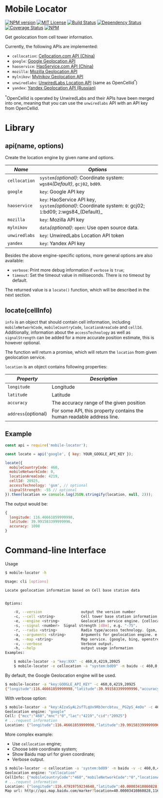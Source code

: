 # Mobile Locator

[![NPM version][npm-version-image]][npm-url]
[![MIT License][license-image]][license-url]
[![Build Status][travis-image]][travis-url]
[![Dependency Status][dependency-image]][dependency-url]
[![Coverage Status][coverage-image]][coverage-url]
[![NPM][npm-classy-badge-image]][npm-classy-badge-url]

[license-image]: http://img.shields.io/badge/license-Apache%202.0-blue.svg?style=flat
[license-url]: LICENSE.txt

[npm-url]: https://npmjs.org/package/mobile-locator
[npm-version-image]: http://img.shields.io/npm/v/mobile-locator.svg?style=flat
[npm-downloads-image]: http://img.shields.io/npm/dm/mobile-locator.svg?style=flat
[npm-classy-badge-image]: https://nodei.co/npm/mobile-locator.png?downloads=true&downloadRank=true&stars=true
[npm-classy-badge-url]: https://nodei.co/npm/mobile-locator/

[travis-url]: http://travis-ci.org/twang2218/mobile-locator
[travis-image]: http://img.shields.io/travis/twang2218/mobile-locator.svg?style=flat

[dependency-url]: https://gemnasium.com/twang2218/mobile-locator
[dependency-image]: http://img.shields.io/gemnasium/twang2218/mobile-locator.svg

[coverage-url]: https://coveralls.io/github/twang2218/mobile-locator?branch=master
[coverage-image]: https://coveralls.io/repos/github/twang2218/mobile-locator/badge.svg?branch=master

Get geolocation from cell tower information.

Currently, the following APIs are implemented:

- `cellocation`: [Cellocation.com API (China)](http://www.cellocation.com/interfac/)
- `google`: [Google Geolocation API](https://developers.google.com/maps/documentation/geolocation/intro)
- `haoservice`: [HaoService.com API (China)](http://www.haoservice.com/docs/1)
- `mozilla`: [Mozilla Geolocation API](https://location.services.mozilla.com/api)
- `mylnikov`: [Mylnikov Geolocation API](https://www.mylnikov.org/archives/1059)
- `unwiredlabs`: [UnwiredLabs Location API](https://unwiredlabs.com/) (same as OpenCellid<sup>*</sup>)
- `yandex`: [Yandex Geolocation API (Russian)](https://tech.yandex.ru/locator/doc/dg/api/geolocation-api_json-docpage/)

<sup>*</sup>OpenCellid is operated by UnwiredLabs and their APIs have been merged into one, meaning that you can use the `unwiredlabs` API with an API key from OpenCellid.

# Library

## api(name, options)

Create the location engine by given name and options.

*Name*  | *Options*
--- | ---
 `cellocation` | `system`_(optional)_: Coordinate system: `wgs84`_(Default)_, `gcj02`, `bd09`.
 `google` | `key`: Google API key
 `haoservice` | `key`: HaoService API key, <br> `system`_(optional)_: Coordinate system: `0`: gcj02; `1`:bd09; `2`:wgs84_(Default)_
 `mozilla` | `key`: Mozilla API key
 `mylnikov` | `data`_(optional)_: `open`: Use open source data.
 `unwiredlabs` | `key`: UnwiredLabs Location API token
 `yandex` | `key`: Yandex API key

Besides the above engine-specific options,  more general options are also available:

- `verbose`: Print more debug information if `verbose` is `true`;
- `timeout`: Set the timeout value in milliseconds. There is no timeout by default.

The returned value is a `locate()` function, which will be described in the next section.

## locate(cellInfo)

`info` is an object that should contain cell information, including `mobileNetworkCode`, `mobileCountryCode`, `locationAreaCode` and `cellId`. Additionally, information about the `accessTechnology` as well as `signalStrength` can be added for a more accurate position estimate, this is however optional.

The function will return a promise, which will return the `location` from given geolocation service.

`location` is an object contains following properties:

*Property*  | *Description*
--- | ---
 `longitude` | Longitude
 `latitude` | Latitude
 `accuracy` | The accuracy range of the given position
 `address`(optional) | For some API, this property contains the human readable address line.

## Example

```javascript
const api = require('mobile-locator');

const locate = api('google', { key: YOUR_GOOGLE_API_KEY });

locate({
  mobileCountryCode: 460,
  mobileNetworkCode: 0,
  locationAreaCode: 4219,
  cellId: 20925,
  accessTechnology: 'gsm', // optional
  signalStrength: -55 // optional
}).then(location => console.log(JSON.stringify(location, null, 2)));
```

The output would be:

```javascript
{
  longitude: 116.46661859999998,
  latitude: 39.991583399999996,
  accuracy: 1098
}
```

# Command-line Interface

Usage

```bash
$ mobile-locator -h

Usage: cli [options]

Locate geolocation information based on Cell base station data


Options:

    -V, --version                  output the version number
    -c, --cell <string>            Cell tower base station information in format "MCC,MNC,LAC,CID". "-c 460,0,4219,20925"
    -e, --engine <string>          Geolocation service engine. {cellocation, google, haoservice, mozilla, mylnikov, unwiredlabs, yandex}. Default: google (default: google)
    -s, --signal <number>  Signal strength [dBm], e.g. "-75".
    -r, --radio <string>           Radio type/access technology. {gsm, cdma, wcdma, lte}. e.g. "lte".
    -a, --arguments <string>       Arguments for geolocation engine. e.g. "key:XXX,oid:123".
    -m, --map <string>             Map service. {google, bing, openstreetmap, google.cn, bing.cn, baidu}. Default: google
    -v, --verbose                  Verbose output.
    -h, --help                     output usage information
Examples:

    $ mobile-locator -a "key:XXX" -c 460,0,4219,20925
    $ mobile-locator -e cellocation -a "system:bd09" -m baidu -c 460,0,4219,20925

```

By default, the Google Geolocation engine will be used.

```bash
$ mobile-locator -a "key:GOOGLE_API_KEY" -c 460,0,4219,20925
{"longitude":116.46661859999998,"latitude":39.991583399999996,"accuracy":1098}
```

With verbose option:

```bash
$ mobile-locator -a "key:AIzaSyAL2sfTLqUv9Rb3ercbtuu__PG2pS_4eDo" -c 460,0,4219,20925 -v
Geolocation engine: "google"
Cell: {"mcc":"460","mnc":"0","lac":"4219","cid":"20925"}
# ...request information
Location: {"longitude":116.46661859999998,"latitude":39.991583399999996,"accuracy":1098}
```

More complex example:

- Use `cellocation` engine;
- Choose `bd09` coordinate system;
- Show Baidu map url for given coordinate;
- Verbose output.

```bash
$ mobile-locator -e cellocation -a 'system:bd09' -m baidu -v -c 460,0,4219,20925
Geolocation engine: "cellocation"
CellInfo: {"mobileCountryCode":"460","mobileNetworkCode":"0","locationAreaCode":"4219","cellId":"20925"}
# ...request information
Location: {"longitude":116.47919759234648,"latitude":40.00003410860828,"accuracy":98,"address":"北京市朝阳区望京街道望京园305号楼;阜通西大街与阜荣街路口南31米"}
Map url: http://api.map.baidu.com/marker?location=40.00003410860828,116.47919759234648&title=_&content=%E5%8C%97%E4%BA%AC%E5%B8%82%E6%9C%9D%E9%98%B3%E5%8C%BA%E6%9C%9B%E4%BA%AC%E8%A1%97%E9%81%93%E6%9C%9B%E4%BA%AC%E5%9B%AD305%E5%8F%B7%E6%A5%BC%3B%E9%98%9C%E9%80%9A%E8%A5%BF%E5%A4%A7%E8%A1%97%E4%B8%8E%E9%98%9C%E8%8D%A3%E8%A1%97%E8%B7%AF%E5%8F%A3%E5%8D%9731%E7%B1%B3&output=html&autoOpen=tru
```
